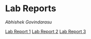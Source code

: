# Lab Reports

*Abhishek Govindarasu*

[Lab Report 1](lab-report-1-week-2)
[Lab Report 2](lab-report-2-week-4)
[Lab Report 3](lab-report-3-week-6)

